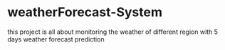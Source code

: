 # weatherForecast-System
this project is all about monitoring the weather of different region with 5 days weather forecast prediction 
